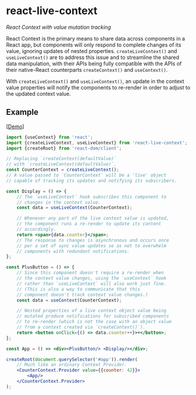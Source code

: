 # react-live-context

*React Context with value mutation tracking*

React Context is the primary means to share data across components in a React app, but components will only respond to complete changes of its value, ignoring updates of nested properties. `createLiveContext()` and `useLiveContext()` are to address this issue and to streamline the shared data manipulation, with their APIs being fully compatible with the APIs of their native-React counterparts `createContext()` and `useContext()`.

With `createLiveContext()` and `useLiveContext()`, an update in the context value properties will notify the components to re-render in order to adjust to the updated context value.

## Example

[[Demo](https://codepen.io/axtk/pen/RwQwRMq)]

```jsx
import {useContext} from 'react';
import {createLiveContext, useLiveContext} from 'react-live-context';
import {createRoot} from 'react-dom/client';

// Replacing `createContext(defaultValue)`
// with `createLiveContext(defaultValue)`.
const CounterContext = createLiveContext();
// A value passed to `CounterContext` will be a 'live' object
// capable of tracking its updates and notifying its subscribers.

const Display = () => {
    // The `useLiveContext` hook subscribes this component to
    // changes in the context value.
    const data = useLiveContext(CounterContext);

    // Whenever any part of the live context value is updated,
    // the component runs a re-render to update its content
    // accordingly.
    return <span>{data.counter}</span>;
    // The response to changes is asynchronous and occurs once
    // per a set of sync value updates so as not to overwhelm
    // components with redundant notifications.
};

const PlusButton = () => {
    // Since this component doesn't require a re-render when
    // the context value changes, using the `useContext` hook
    // rather than `useLiveContext` will also work just fine.
    // (This is also a way to communicate that this
    // component doesn't track context value changes.)
    const data = useContext(CounterContext);

    // Nested properties of a live context object value being
    // mutated produce notifications for subscribed components
    // to re-render (which is not the case with an object value
    // from a context created via `createContext()`).
    return <button onClick={() => data.counter++}>+</button>;
};

const App = () => <div><PlusButton/> <Display/></div>;

createRoot(document.querySelector('#app')).render(
    // Much like an ordinary Context Provider.
    <CounterContext.Provider value={{counter: 42}}>
        <App/>
    </CounterContext.Provider>
);
```
